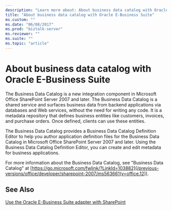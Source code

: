 ```yaml
---
description: "Learn more about: About business data catalog with Oracle E-Business Suite"
title: "About business data catalog with Oracle E-Business Suite"
ms.custom: ""
ms.date: "06/08/2017"
ms.prod: "biztalk-server"
ms.reviewer: ""
ms.suite: ""
ms.topic: "article"
---
```

# About business data catalog with Oracle E-Business Suite
The Business Data Catalog is a new integration component in Microsoft Office SharePoint Server 2007 and later. The Business Data Catalog is a shared service and surfaces business data from backend applications via databases and Web services, without the need for writing any code. It is a metadata repository that defines business entities like customers, invoices, and purchase orders. Once defined, clients can use these entities.

 The Business Data Catalog provides a Business Data Catalog Definition Editor to help you author application definition files for the Business Data Catalog in Microsoft Office SharePoint Server 2007 and later. Using the Business Data Catalog Definition Editor, you can create and edit metadata for business applications.

 For more information about the Business Data Catalog, see "Business Data Catalog" at [https://go.microsoft.com/fwlink/?LinkId=103882](/previous-versions/office/developer/sharepoint-2007/ms563661(v=office.12)).

## See Also
[Use the Oracle E-Business Suite adapter with SharePoint](../../adapters-and-accelerators/adapter-oracle-ebs/use-the-oracle-e-business-suite-adapter-with-sharepoint.md)